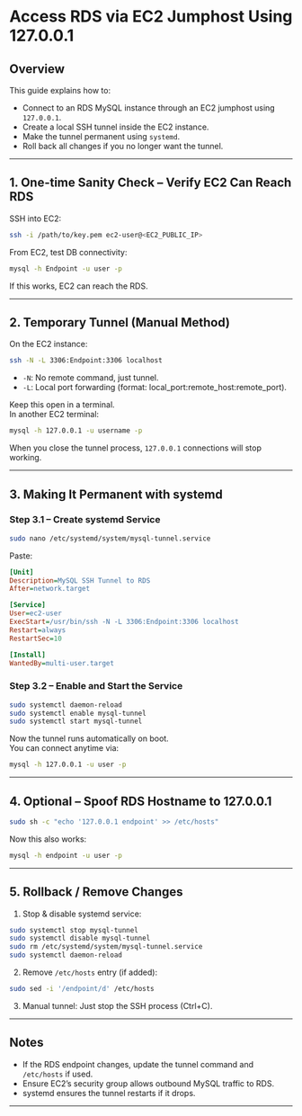 #  Access RDS via EC2 Jumphost Using 127.0.0.1

## Overview
This guide explains how to:
- Connect to an RDS MySQL instance through an EC2 jumphost using `127.0.0.1`.
- Create a local SSH tunnel inside the EC2 instance.
- Make the tunnel permanent using `systemd`.
- Roll back all changes if you no longer want the tunnel.

---

## 1. One-time Sanity Check – Verify EC2 Can Reach RDS

SSH into EC2:
```bash
ssh -i /path/to/key.pem ec2-user@<EC2_PUBLIC_IP>
```

From EC2, test DB connectivity:
```bash
mysql -h Endpoint -u user -p
```
If this works, EC2 can reach the RDS.

---

## 2. Temporary Tunnel (Manual Method)

On the EC2 instance:
```bash
ssh -N -L 3306:Endpoint:3306 localhost
```

- `-N`: No remote command, just tunnel.
- `-L`: Local port forwarding (format: local_port:remote_host:remote_port).

Keep this open in a terminal.  
In another EC2 terminal:
```bash
mysql -h 127.0.0.1 -u username -p
```

When you close the tunnel process, `127.0.0.1` connections will stop working.

---

## 3. Making It Permanent with systemd

### Step 3.1 – Create systemd Service
```bash
sudo nano /etc/systemd/system/mysql-tunnel.service
```

Paste:
```ini
[Unit]
Description=MySQL SSH Tunnel to RDS
After=network.target

[Service]
User=ec2-user
ExecStart=/usr/bin/ssh -N -L 3306:Endpoint:3306 localhost
Restart=always
RestartSec=10

[Install]
WantedBy=multi-user.target
```

### Step 3.2 – Enable and Start the Service
```bash
sudo systemctl daemon-reload
sudo systemctl enable mysql-tunnel
sudo systemctl start mysql-tunnel
```

Now the tunnel runs automatically on boot.  
You can connect anytime via:
```bash
mysql -h 127.0.0.1 -u user -p
```

---

## 4. Optional – Spoof RDS Hostname to 127.0.0.1

```bash
sudo sh -c "echo '127.0.0.1 endpoint' >> /etc/hosts"
```

Now this also works:
```bash
mysql -h endpoint -u user -p
```

---

## 5. Rollback / Remove Changes

1. Stop & disable systemd service:
```bash
sudo systemctl stop mysql-tunnel
sudo systemctl disable mysql-tunnel
sudo rm /etc/systemd/system/mysql-tunnel.service
sudo systemctl daemon-reload
```

2. Remove `/etc/hosts` entry (if added):
```bash
sudo sed -i '/endpoint/d' /etc/hosts
```

3. Manual tunnel: Just stop the SSH process (Ctrl+C).

---

## Notes
- If the RDS endpoint changes, update the tunnel command and `/etc/hosts` if used.
- Ensure EC2’s security group allows outbound MySQL traffic to RDS.
- systemd ensures the tunnel restarts if it drops.

---


